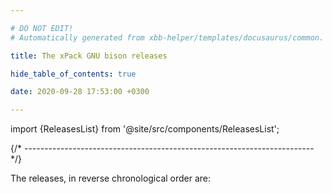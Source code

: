 ```yaml
---

# DO NOT EDIT!
# Automatically generated from xbb-helper/templates/docusaurus/common.

title: The xPack GNU bison releases

hide_table_of_contents: true

date: 2020-09-28 17:53:00 +0300

---
```


import {ReleasesList} from '@site/src/components/ReleasesList';

{/* ------------------------------------------------------------------------ */}

The releases, in reverse chronological order are:

<ReleasesList />
